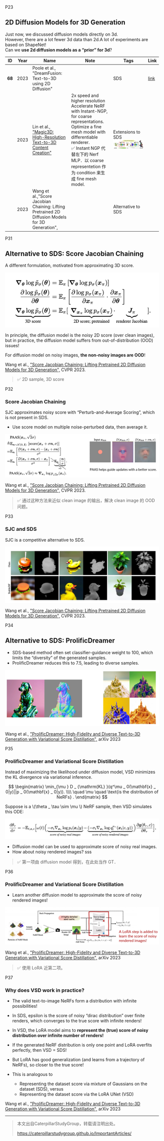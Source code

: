 P23   
## 2D Diffusion Models for 3D Generation   
Just now, we discussed diffusion models directly on 3d.   
However, there are a lot fewer 3d data than 2d.A lot of experiments are based on ShapeNet!   
Can we **use 2d diffusion models as a “prior” for 3d**?   

|ID|Year|Name|Note|Tags|Link|
|---|---|---|---|---|---|
|**68**|2023|Poole et al., "DreamFusion: Text-to-3D using 2D Diffusion"||SDS|[link](https://caterpillarstudygroup.github.io/ReadPapers/68.html)|
||2023|Lin et al., <u>"Magic3D: High-Resolution Text-to-3D Content Creation"|2x speed and higher resolution <br>Accelerate NeRF with Instant-NGP, for coarse representations. <br> Optimize a fine mesh model with differentiable renderer.<br> &#x2705; Instant NGP 代替左下的 Nerf MLP．以 coarse representetion 作为 condition 来生成 fine mesh model.  |Extensions to SDS<br>![](../../assets/D3-30.png)  |
||2023|Wang et al.,"Score Jacobian Chaining: Lifting Pretrained 2D Diffusion Models for 3D Generation",||  Alternative to SDS|


P31
## Alternative to SDS: Score Jacobian Chaining

A different formulation, motivated from approximating 3D score.   

![](../../assets/D3-31.png)  

In principle, the diffusion model is the noisy 2D score (over clean images),   
but in practice, the diffusion model suffers from out-of-distribution (OOD) issues!    

For diffusion model on noisy images, **the non-noisy images are OOD**!    

Wang et al., <u>"Score Jacobian Chaining: Lifting Pretrained 2D Diffusion Models for 3D Generation",</u> CVPR 2023.     

> &#x2705; 2D sample, 3D score    

P32   
### Score Jacobian Chaining   

SJC approximates noisy score with “Perturb-and-Average Scoring”, which is not present in SDS.   
 - Use score model on multiple noise-perturbed data, then average it.    

![](../../assets/D3-32.png)  

Wang et al., <u>"Score Jacobian Chaining: Lifting Pretrained 2D Diffusion Models for 3D Generation",</u> CVPR 2023.    

> &#x2705; 通过这种方法来近似 clean image 的输出，解决 clean image 的 OOD 问题。    


P33    
### SJC and SDS

SJC is a competitive alternative to SDS.   

![](../../assets/D3-33.png) 

Wang et al., <u>"Score Jacobian Chaining: Lifting Pretrained 2D Diffusion Models for 3D Generation",</u> CVPR 2023.    

P34   
## Alternative to SDS: ProlificDreamer   

 - SDS-based method often set classifier-guidance weight to 100, which limits the “diversity” of the generated samples.   
 - ProlificDreamer reduces this to 7.5, leading to diverse samples.    

![](../../assets/D3-34.png) 

Wang et al., <u>"ProlificDreamer: High-Fidelity and Diverse Text-to-3D Generation with Variational Score Distillation",</u> arXiv 2023    

P35   
### ProlificDreamer and Variational Score Distillation  

Instead of maximizing the likelihood under diffusion model, VSD minimizes the KL divergence via variational inference.    

$$
\begin{matrix}
\min_{\mu } D _ {\mathrm{KL} }(q^\mu _ 0(\mathbf{x} _ 0|y)||p _ 0(\mathbf{x} _ 0|y)). \\\\
\quad \mu \quad \text{is the distribution of NeRFs} .
\end{matrix}
$$

Suppose is a \\(\theta _ \tau \sim \mu \\) NeRF sample, then VSD simulates this ODE:    

![](../../assets/D3-35.png) 

 - Diffusion model can be used to approximate score of noisy real images.   
 - How about noisy rendered images?   sss

> &#x2705; 第一项由 diffusion model 得到，在此处当作 GT．   

P36   
### ProlificDreamer and Variational Score Distillation

 - Learn another diffusion model to approximate the score of noisy rendered images!

![](../../assets/D3-36.png) 

Wang et al., <u>"ProlificDreamer: High-Fidelity and Diverse Text-to-3D Generation with Variational Score Distillation",</u> arXiv 2023    

> &#x2705; 使用 LoRA 近第二项。    

P37   
### Why does VSD work in practice?    

 - The valid text-to-image NeRFs form a distribution with infinite possibilities!    
 - In SDS, epsilon is the score of noisy “dirac distribution” over finite renders, which converges to the true score with infinite renders!    
 - In VSD, the LoRA model aims to **represent the (true) score of noisy distribution over infinite number of renders!**   
 - If the generated NeRF distribution is only one point and LoRA overfits perfectly, then VSD = SDS!    
 - But LoRA has good generalization (and learns from a trajectory of NeRFs), so closer to the true score!    

 - This is analogous to    
    - Representing the dataset score via mixture of Gaussians on the dataset (SDS), versus     
    - Representing the dataset score via the LoRA UNet (VSD)    


Wang et al., <u>"ProlificDreamer: High-Fidelity and Diverse Text-to-3D Generation with Variational Score Distillation",</u> arXiv 2023    



---------------------------------------
> 本文出自CaterpillarStudyGroup，转载请注明出处。
>
> https://caterpillarstudygroup.github.io/ImportantArticles/